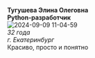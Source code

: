 **Тугушева Элина Олеговна**   
  **Python-разработчик**  
![2024-09-09 11-04-59](https://github.com/user-attachments/assets/66200b97-7bfe-4966-af8b-35c378b54d14)  
        _32 года_  
      _г. Екатеринбург_  
Красиво, просто и понятно  
